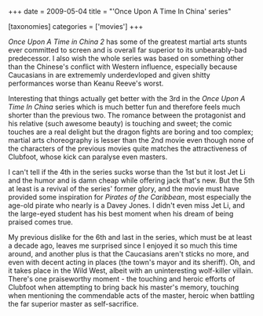 +++
date = 2009-05-04
title = "'Once Upon A Time In China' series"

[taxonomies]
categories = ['movies']
+++

*Once Upon A Time in China 2* has some of the greatest martial arts
stunts ever committed to screen and is overall far superior to its
unbearably-bad predecessor. I also wish the whole series was based on
something other than the Chinese\'s conflict with Western influence,
especially because Caucasians in are extrememly underdevloped and given
shitty performances worse than Keanu Reeve\'s worst.

Interesting that things actually get better with the 3rd in the *Once
Upon A Time In China* series which is much better fun and therefore
feels much shorter than the previous two. The romance between the
protagonist and his relative (such awesome beauty) is touching and
sweet; the comic touches are a real delight but the dragon fights are
boring and too complex; martial arts choreography is lesser than the 2nd
movie even though none of the characters of the previous movies quite
matches the attractiveness of Clubfoot, whose kick can paralyse even
masters.

I can\'t tell if the 4th in the series sucks worse than the 1st but it
lost Jet Li and the humor and is damn cheap while offering jack that\'s
new. But the 5th at least is a revival of the series\' former glory, and
the movie must have provided some inspiration for *Pirates of the
Caribbean*, most especially the age-old pirate who nearly is a Davey
Jones. I didn\'t even miss Jet Li, and the large-eyed student has his
best moment when his dream of being praised comes true.

My previous dislike for the 6th and last in the series, which must be at
least a decade ago, leaves me surprised since I enjoyed it so much this
time around, and another plus is that the Caucasians aren\'t sticks no
more, and even with decent acting in places (the town\'s mayor and its
sheriff). Oh, and it takes place in the Wild West, albeit with an
uninteresting wolf-killer villain. There\'s one praiseworthy moment -
the touching and heroic efforts of Clubfoot when attempting to bring
back his master\'s memory, touching when mentioning the commendable acts
of the master, heroic when battling the far superior master as
self-sacrifice.
